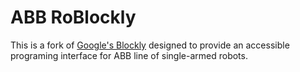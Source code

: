 # ABB RoBlockly

This is a fork of [Google's Blockly](https://github.com/google/blockly) designed to provide an accessible programing interface for ABB line of single-armed robots.
